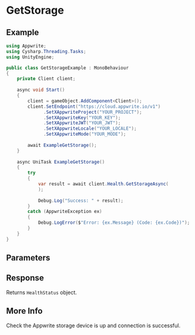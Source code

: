 # GetStorage

## Example

```csharp
using Appwrite;
using Cysharp.Threading.Tasks;
using UnityEngine;

public class GetStorageExample : MonoBehaviour
{
    private Client client;
    
    async void Start()
    {
        client = gameObject.AddComponent<Client>();
        client.SetEndpoint("https://cloud.appwrite.io/v1")
              .SetXAppwriteProject("YOUR_PROJECT");
              .SetXAppwriteKey("YOUR_KEY");
              .SetXAppwriteJWT("YOUR_JWT");
              .SetXAppwriteLocale("YOUR_LOCALE");
              .SetXAppwriteMode("YOUR_MODE");
        
        await ExampleGetStorage();
    }
    
    async UniTask ExampleGetStorage()
    {
        try
        {
            var result = await client.Health.GetStorageAsync(
            );
            
            Debug.Log("Success: " + result);
        }
        catch (AppwriteException ex)
        {
            Debug.LogError($"Error: {ex.Message} (Code: {ex.Code})");
        }
    }
}
```

## Parameters


## Response

Returns `HealthStatus` object.
## More Info

Check the Appwrite storage device is up and connection is successful.
